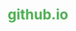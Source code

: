 # github.io
<!DOCTYPE html>
<html>
<head>
    <meta charset="UTF-8">
    <meta name="viewport" content="width=device-width, initial-scale=1.0">
    <title>DisasterAlert+</title>
    <style>
        
        body {  
            background-color: #fdfaea;
            font-family: Arial, sans-serif;
            line-height: 1.6;
            margin: 0; /* 웹 페이지 전체 크기를 모바일 화면에 맞게 변경 */
        }

        h1 {
            color: #4CAF50;
            
        }

        p {
            color: #333;
        }

        .container {
            max-width: 1400px;
            margin: 0 auto;
            padding: 20px; /* 전체 컨텐츠의 패딩을 추가 */
        }

        .header {
            background-color: #fdfaea;
            padding: 10px;
            text-align: center;
        }

        .navigation {
            display: flex;
            justify-content: center;
            background-color: #4CAF50;
            padding: 10px;
        }

        .navigation a {
            color: #fff;
            text-decoration: none;
            margin: 0 10px;
        }

        .content {
            padding: 20px;
        }

        .footer {
            text-align: center;
            padding: 10px;
            background-color: #fdfaea;
        }

        #map {
            width: 100%;
            height: 300px; /* 지도의 높이를 300px로 지정 */
        }
        @media (max-width: 768px) {
            /* 768px 이하의 화면 크기에 대한 스타일 지정 */
            .container {
                padding: 10px; /* 작은 화면에서 패딩을 줄여 화면을 꽉 차게 표시 */
            }
        }

        /* 랜덤 배너 */
        * {
            box-sizing: border-box;
        }

        .mySlides {
            display: none;
        }

        img {
            vertical-align: middle;
        }

        /* Slideshow container */
        .slideshow-container {
            max-width: 600px;
            position: relative;
            margin: auto;
        }

        /* Number text (1/3 etc) */
        .numbertext {
            color: #f2f2f2;
            font-size: 10px;
            padding: 6px 10px;
            position: absolute;
            top: 0;
        }

        /* Fading animation */
        .fade {
            -webkit-animation-name: fade;
            -webkit-animation-duration: 1.5s;
            animation-name: fade;
            animation-duration: 1.5s;
        }


    /* The dots/bullets/indicators */
    .dot {
      height: 10px;
      width: 10px;
      margin: 0 2px;
      background-color: #bbb;
      border-radius: 50%;
      display: inline-block;
      transition: background-color 0.6s ease;
    }

    .active {
      background-color: #717171;
    }

        @-webkit-keyframes fade {
            from {
              opacity: .4
            }
      
            to {
              opacity: 1
            }
        }
      
        @keyframes fade {
            from {
              opacity: .4
            }
      
            to {
              opacity: 1
            }
        }
      
        /* On smaller screens, decrease text size */
        @media only screen and (max-width: 300px) {
            .text {
              font-size: 10px
            }
        }

        
    </style>
</head>
<body topmargin="0" bottommargin="0" leftmargin="0" rightmargin="0">
    <div class="container">
        <div class="header">
            <h1>DisasterAlert+</h1>
        </div>
        <div class="navigation">
            <a href="file:///C:/Users/AIONE/Desktop/%EB%AF%B8%EB%9E%98%EC%A7%80%EA%B8%B0.html">홈</a>
            <a href="https://ysw1mst.github.io/Smartcity/">지진</a>
            <a href="#">태풍</a>
             <a href="floodweb.html">홍수</a>
            <a href="#">재난현황</a>
            <a href="https://www.safekorea.go.kr/idsiSFK/neo/sfk/cs/ppn/emg/SDIJKM5602.html?menuSeq=596">비상연락망</a>

         
        </div>
        <section>
            <section>
                <h3 id="chapter1">현재 재난상황</h3>
                <p>서울에서 !@!#@!# 발생</p>
                <p>대전에서 !@!#@!# 발생</p>
                <p>대구에서 !@!#@!# 발생</p>
                <p>부산에서 !@!#@!# 발생</p>
            </section>
           
   <aside style="display: flex;">
            <div style="flex: 1;">
                <h3 id="chapter1">대한민국 지도</h3>
                <div class="map-section">
                    <a href="https://floodmap.go.kr/fldara/fldaraList.do"target="_blank">
                     <img src="./korea.jpg" alt="대한민국" style="width:100%"/>
                    </a>
                </div>
            </div>

<!-- 랜덤 배너 -->
            <div style="flex: 1;">
                <div class="slideshow-container">
                    <div class="mySlides fade">
                        <div class="numbertext">1 / 4</div>
                        <img src="./사진1.png" alt="사진 1" style="width:100%"/>
                    </div>
                    <div class="mySlides fade">
                        <div class="numbertext">2 / 4</div>
                        <img src="./사진2.png" alt="사진 2" style="width:100%"/>
                    </div>
                    <div class="mySlides fade">
                        <div class="numbertext">3 / 4</div>
                        <img src="./사진3.png" alt="사진 3" style="width:100%"/>
                    </div>
                    <div class="mySlides fade">
                        <div class="numbertext">4 / 4</div>
                        <img src="./사진4.png" alt="사진 4" style="width:100%"/>
                    </div>
                </div>
                  <div style="text-align:center">
                    <span class="dot"></span>
                    <span class="dot"></span>
                    <span class="dot"></span>
                    <span class="dot"></span>
                  </div>
            </div>
        </aside>
        </section>
 
        <div class="content">
            <h2>환영합니다!</h2>
            <p>이곳은 간단한 홈페이지의 예시입니다. 원하는 내용으로 커스터마이즈하여 사용하시면 됩니다.</p>
            <p>추가적인 내용이 필요하다면 이곳에 작성해주세요.</p>
        </div>
        <div class="footer">
            <p>&copy; 2023. MIRAEJIGI. All rights reserved.</p>
        </div>
    </div>

  <script>
        /* 랜덤 배너 */
        var slideIndex = 0;
        showSlides();

        function showSlides() {
            var i;
            var slides = document.getElementsByClassName("mySlides");
            var dots = document.getElementsByClassName("dot");
            for (i = 0; i < slides.length; i++) {
            slides[i].style.display = "none";
            }
            slideIndex++;
            if (slideIndex > slides.length) { slideIndex = 1 }
            for (i = 0; i < dots.length; i++) {
                   dots[i].className = dots[i].className.replace(" active", "");
                 }
            slides[slideIndex - 1].style.display = "block";
            dots[slideIndex - 1].className += " active";
            setTimeout(showSlides, 2000); // Change image every 2 seconds
        }
    </script>
</body>
</html>
